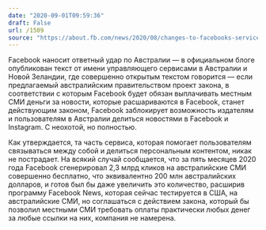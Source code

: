 ```yaml
---
date: "2020-09-01T09:59:36"
draft: False
url: /1509
source: "https://about.fb.com/news/2020/08/changes-to-facebooks-services-in-australia/"
---
```


Facebook наносит ответный удар по Австралии — в официальном блоге опубликован текст от имени управляющего сервисами в Австралии и Новой Зеландии, где совершенно открытым текстом говорится — если предлагаемый австралийским правительством проект закона, в соответствии с которым Facebook будет обязан выплачивать местным СМИ деньги за новости, которые расшариваются в Facebook, станет действующим законом, Facebook заблокирует возможность издателям и пользователям в Австралии делиться новостями в Facebook и Instagram. С неохотой, но полностью.

Как утверждается, та часть сервиса, которая помогает пользователям связываться между собой и делиться персональным контентом, никак не пострадает. На всякий случай сообщается, что за пять месяцев 2020 года Facebook сгенерировал 2,3 млрд кликов на австралийские СМИ совершенно бесплатно, что эквивалентно 200 млн австралийских долларов, и готов был бы даже увеличить это количество, расширив программу Facebook News, которая сейчас тестируется в США, на австралийские СМИ, но соглашаться с действием закона, который бы позволил местными СМИ требовать оплаты практически любых денег за любые ссылки на них, компания не намерена.
